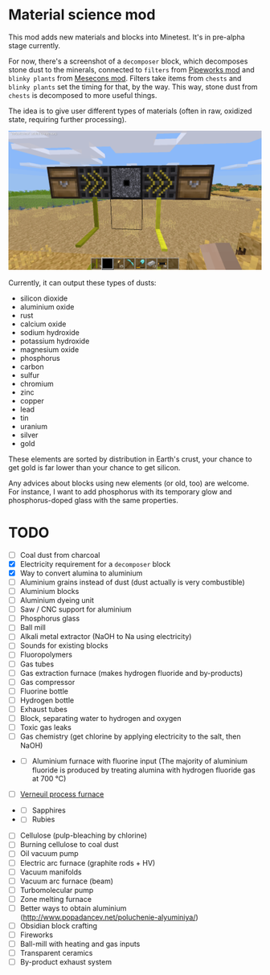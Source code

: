 # Material science mod

This mod adds new materials and blocks into Minetest. It's in pre-alpha stage currently.

For now, there's a screenshot of a `decomposer` block, which decomposes stone dust to the minerals, connected to `filters` from [Pipeworks mod](https://forum.minetest.net/viewtopic.php?t=2155) and `blinky plants` from [Mesecons mod](http://mesecons.net/). Filters take items from `chests` and `blinky plants` set the timing for that, by the way. This way, stone dust from `chests` is decomposed to more useful things.

The idea is to give user different types of materials (often in raw, oxidized state, requiring further processing).

![](doc/images/screenshot_a.png)

Currently, it can output these types of dusts:

- silicon dioxide
- aluminium oxide
- rust
- calcium oxide
- sodium hydroxide
- potassium hydroxide
- magnesium oxide
- phosphorus
- carbon
- sulfur
- chromium
- zinc
- copper
- lead
- tin
- uranium
- silver
- gold

These elements are sorted by distribution in Earth's crust,
your chance to get gold is far lower than your chance to get silicon.

Any advices about blocks using new elements (or old, too) are welcome. For instance, I want to add phosphorus with its temporary glow and phosphorus-doped glass with the same properties.

# TODO

- [ ] Coal dust from charcoal
- [x] Electricity requirement for a `decomposer` block
- [x] Way to convert alumina to aluminium
- [ ] Aluminium grains instead of dust (dust actually is very combustible)
- [ ] Aluminium blocks
- [ ] Aluminium dyeing unit
- [ ] Saw / CNC support for aluminium
- [ ] Phosphorus glass
- [ ] Ball mill
- [ ] Alkali metal extractor (NaOH to Na using electricity)
- [ ] Sounds for existing blocks
- [ ] Fluoropolymers
- [ ] Gas tubes
- [ ] Gas extraction furnace (makes hydrogen fluoride and by-products)
- [ ] Gas compressor
- [ ] Fluorine bottle
- [ ] Hydrogen bottle
- [ ] Exhaust tubes
- [ ] Block, separating water to hydrogen and oxygen
- [ ] Toxic gas leaks
- [ ] Gas chemistry (get chlorine by applying electricity to the salt, then NaOH)
- - [ ] Aluminium furnace with fluorine input (The majority of aluminium fluoride is produced by treating alumina with hydrogen fluoride gas at 700 °C)
- [ ] [Verneuil process furnace](https://en.wikipedia.org/wiki/Verneuil_process)
- - [ ] Sapphires
- - [ ] Rubies
- [ ] Cellulose (pulp-bleaching by chlorine)
- [ ] Burning cellulose to coal dust
- [ ] Oil vacuum pump
- [ ] Electric arc furnace (graphite rods + HV)
- [ ] Vacuum manifolds
- [ ] Vacuum arc furnace (beam)
- [ ] Turbomolecular pump
- [ ] Zone melting furnace
- [ ] Better ways to obtain aluminium (http://www.popadancev.net/poluchenie-alyuminiya/)
- [ ] Obsidian block crafting
- [ ] Fireworks
- [ ] Ball-mill with heating and gas inputs
- [ ] Transparent ceramics
- [ ] By-product exhaust system
